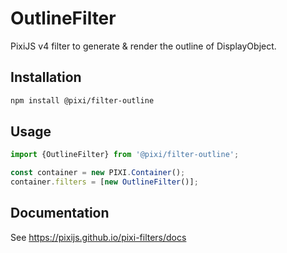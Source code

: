 # OutlineFilter

PixiJS v4 filter to generate & render the outline of DisplayObject.

## Installation

```bash
npm install @pixi/filter-outline
```

## Usage

```js
import {OutlineFilter} from '@pixi/filter-outline';

const container = new PIXI.Container();
container.filters = [new OutlineFilter()];
```

## Documentation

See https://pixijs.github.io/pixi-filters/docs
